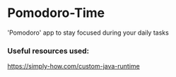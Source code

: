 # Pomodoro-Time

'Pomodoro' app to stay focused during your daily tasks

### Useful resources used:

https://simply-how.com/custom-java-runtime

